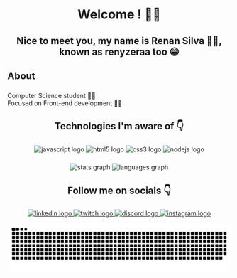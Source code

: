 <h1 align="center">Welcome ! 👊🤙</h1>

###
<h2 align="center">Nice to meet you, my name is Renan Silva 👋😄, known as renyzeraa too 😁</h2>

###
<h2 align="left">About</h2>

###
<p align="left">Computer Science student 👨‍🎓 <br>Focused on Front-end development 👨‍💻</p>

###
<h2 align="center">Technologies I'm aware of 👇</h2>

###
<div align="center">
  <img src="https://cdn.jsdelivr.net/gh/devicons/devicon/icons/javascript/javascript-original.svg" height="40" width="52" alt="javascript logo"  />
  <img src="https://cdn.jsdelivr.net/gh/devicons/devicon/icons/html5/html5-original.svg" height="40" width="52" alt="html5 logo"  />
  <img src="https://cdn.jsdelivr.net/gh/devicons/devicon/icons/css3/css3-original.svg" height="40" width="52" alt="css3 logo"  />
  <img src="https://cdn.jsdelivr.net/gh/devicons/devicon/icons/nodejs/nodejs-original.svg" height="40" width="52" alt="nodejs logo"  />
</div>

###
<div align="center">
  <img src="https://github-readme-stats.vercel.app/api?hide_title=true&hide_rank=true&show_icons=true&include_all_commits=true&count_private=false&disable_animations=false&theme=buefy&locale=pt-br&hide_border=true&username=renyzeraa" height="150" alt="stats graph"  />
  <img src="https://github-readme-stats.vercel.app/api/top-langs?locale=pt-br&hide_title=true&layout=compact&card_width=320&langs_count=5&theme=buefy&hide_border=true&username=renyzeraa" height="150" alt="languages graph"  />
</div>

###
<h2 align="center">Follow me on socials 👇</h2>

###
<div align="center">
  <a href="https://www.linkedin.com/in/renan-silva-307733224/" target="_blank">
    <img src="https://raw.githubusercontent.com/maurodesouza/profile-readme-generator/master/src/assets/icons/social/linkedin/default.svg" width="52" height="40" alt="linkedin logo"  />
  </a>
  <a href="https://www.twitch.tv/RENYZERAA" target="_blank">
    <img src="https://raw.githubusercontent.com/maurodesouza/profile-readme-generator/master/src/assets/icons/social/twitch/default.svg" width="52" height="40" alt="twitch logo"  />
  </a>
  <a href="renan_s#7826" target="_blank">
    <img src="https://raw.githubusercontent.com/maurodesouza/profile-readme-generator/master/src/assets/icons/social/discord/default.svg" width="52" height="40" alt="discord logo"  />
  </a>
  <a href="https://www.instagram.com/renyzeraa" target="_blank">
    <img src="https://raw.githubusercontent.com/maurodesouza/profile-readme-generator/master/src/assets/icons/social/instagram/default.svg" width="52" height="40" alt="instagram logo"  />
  </a>
  
  ![Snake animation](https://github.com/renyzeraa/renyzeraa/blob/output/github-contribution-grid-snake.svg)
</div>
